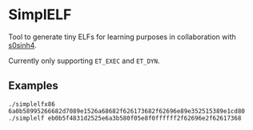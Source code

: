 # SimplELF
Tool to generate tiny ELFs for learning purposes in collaboration with [s0sinh4](https://twitter.com/s0sinh4).

Currently only supporting `ET_EXEC` and `ET_DYN`.

## Examples

```
./simplelfx86 6a0b58995266682d7089e1526a68682f626173682f62696e89e352515389e1cd80
./simplelf eb0b5f4831d2525e6a3b580f05e8f0ffffff2f62696e2f62617368
```
